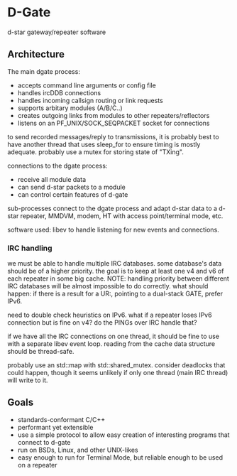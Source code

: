 # D-Gate
d-star gateway/repeater software

## Architecture

The main dgate process:
 - accepts command line arguments or config file
 - handles ircDDB connections
 - handles incoming callsign routing or link requests
 - supports arbitary modules (A/B/C..)
 - creates outgoing links from modules to other repeaters/reflectors
 - listens on an PF_UNIX/SOCK_SEQPACKET socket for connections

to send recorded messages/reply to transmissions, it is probably best to
have another thread that uses sleep_for to ensure timing is mostly
adequate. probably use a mutex for storing state of "TXing".

connections to the dgate process:
 - receive all module data
 - can send d-star packets to a module
 - can control certain features of d-gate

sub-processes connect to the dgate process and adapt d-star data to a
d-star repeater, MMDVM, modem, HT with access point/terminal mode, etc.

software used: libev to handle listening for new events and connections.

### IRC handling
we must be able to handle multiple IRC databases. some database's data
should be of a higher priority. the goal is to keep at least one v4 and
v6 of each repeater in some big cache.
NOTE: handling priority between different IRC databases will be almost
impossible to do correctly. what should happen: if there is a result for
a UR:, pointing to a dual-stack GATE, prefer IPv6.

need to double check heuristics on IPv6. what if a repeater loses IPv6
connection but is fine on v4? do the PINGs over IRC handle that?


if we have all the IRC connections on one thread, it should be fine to
use with a separate libev event loop. reading from the cache data
structure should be thread-safe.

probably use an std::map with std::shared_mutex. consider deadlocks that
could happen, though it seems unlikely if only one thread (main IRC
thread) will write to it.

## Goals
 - standards-conformant C/C++
 - performant yet extensible
 - use a simple protocol to allow easy creation of interesting programs
   that connect to d-gate
 - run on BSDs, Linux, and other UNIX-likes
 - easy enough to run for Terminal Mode, but reliable enough to be used
   on a repeater

